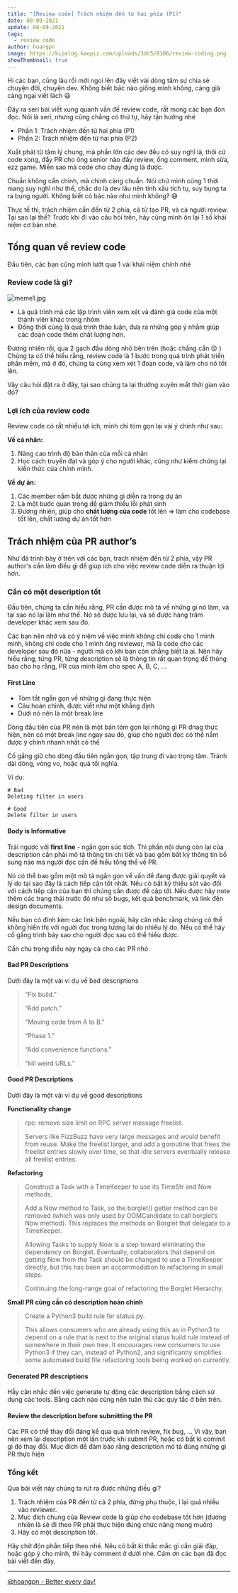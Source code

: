 ```yaml
---
title: "[Review code] Trách nhiệm đến từ hai phía (P1)"
date: 08-09-2021
update: 08-09-2021
tags:
  - review code
author: hoangpn
image: https://kipalog.kaopiz.com/uploads/3dc5/8106/review-coding.png
showThumbnail: true
---
```



Hi các bạn, cũng lâu rồi mới ngoi lên đây viết vài dòng tâm sự chia sẻ chuyện đời, chuyện dev. Không biết bác nào giống mình không, càng già càng ngại viết lách :smiley: 

Đây ra seri bài viết xung quanh vấn đề review code, rất mong các bạn đón đọc. Nói là seri, nhưng cũng chẳng có thứ tự, hãy tận hưởng nhé

- Phần 1: Trách nhiệm đến từ hai phía (P1)
- Phần 2: Trách nhiệm đến từ hai phía (P2)

Xuất phát từ tâm lý chung, mà phần lớn các dev đều có suy nghĩ là, thôi cứ code xong, đẩy PR cho ông senior nào đấy review, ổng comment, mình sửa, ezz game. Miễn sao mà code cho chạy đúng là được.

Chuẩn không cần chỉnh, mà chỉnh càng chuẩn. Nói chứ mình cũng 1 thời mang suy nghĩ như thế, chắc do là dev lâu nên tính xấu tích tụ, suy bụng ta ra bụng người. Không biết có bác nào như mình không? :sweat_smile: 

Thực tế thì, trách nhiệm cần đến từ 2 phía, cả từ tạo PR, và cả người review. Tại sao lại thế? Trước khi đi vào câu hỏi trên, hãy cũng mình ôn lại 1 số khái niệm cơ bản nhé.

## Tổng quan về review code

Đầu tiên, các bạn cũng mình lướt qua 1 vài khái niệm chính nhé

### Review code là gì?
![meme1.jpg](https://images.viblo.asia/ef0f10f6-b1d2-4cc1-950f-18f0f9719356.jpg)

- Là quá trình mà các lập trình viên xem xét và đánh giá code của một thành viên khác trong nhóm
- Đồng thời cũng là quá trình thảo luận, đưa ra những góp ý nhằm giúp các đoạn code thêm chất lượng hơn.

Đương nhiên rồi, qua 2 gạch đầu dòng nhỏ bên trên (hoặc chẳng cần :cry: ) Chúng ta có thể hiểu rằng, review code là 1 bước trong quá trình phát triển phần mềm, mà ở đó, chúng ta cùng xem xét 1 đoạn code, và làm cho nó tốt lên.

Vậy câu hỏi đặt ra ở đây, tại sao chúng ta lại thường xuyên mất thời gian vào đó?

### Lợi ích của review code
Review code có rất nhiều lợi ích, mình chỉ tóm gọn lại vài ý chính như sau:

**Về cá nhân:**
1. Nâng cao trình độ bản thân của mỗi cá nhân
2. Học cách truyền đạt và góp ý cho người khác, cũng như kiểm chứng lại kiến thức của chính mình.

**Về dự án:**
1. Các member nắm bắt được những gì diễn ra trong dự án
2. Là một bước quan trọng để giảm thiểu lỗi phát sinh
3. Đương nhiên, giúp cho **chất lượng của code** tốt lên => làm cho codebase tốt lên, chất lương dự án tốt hơn

## Trách nhiệm của PR author’s
Như đã trình bày ở trên với các bạn, trách nhiệm đến từ 2 phía, vậy PR author's cần làm điều gì để giúp ích cho việc review code diễn ra thuận lợi hơn.
 
### Cần có một description tốt
Đầu tiên, chúng ta cần hiểu rằng, PR cần được mô tả về những gì nó làm, và tại sao nó lại làm như thế. Nó sẽ được lưu lại, và sẽ được hàng trăm developer khác xem sau đó.

Các bạn nên nhớ và có ý niệm về việc mình không chỉ code cho 1 mình mình, không chỉ code cho 1 mình ông reviewer, mà là code cho các developer sau đó nữa - người mà có khi bạn còn chẳng biết là ai. Nên hãy hiểu rằng, từng PR, từng description sẽ là thông tin rất quan trọng để thông báo cho họ rằng, PR của mình làm cho spec A, B, C, ...

#### First Line
- Tóm tắt ngắn gọn về những gì đang thực hiện
- Câu hoàn chỉnh, được viết như một khẳng định
- Dưới nó nên là một break line

Dòng đầu tiên của PR nên là một bản tóm gọn lại những gì PR đnag thực hiện, nên có một break line ngay sau đó, giúp cho người đọc có thể nắm được ý chính nhanh nhất có thể

Cố gắng giữ cho dòng đầu tiên ngắn gọn, tập trung đi vào trọng tâm. Tránh dài dòng, vòng vo, hoặc quá tối nghĩa.

Ví du:
```
# Bad
Deleting filter in users

# Good
Delete filter in users
```

#### Body is Informative
Trái ngược với **first line** - ngắn gọn súc tích. Thì phần nội dung còn lại của description cần phải mô tả thông tin chi tiết và bao gồm bất ký thông tin bổ sung nào mà người đọc cần để hiểu tổng thể về PR.

Nó có thể bao gồm một mô tả ngắn gọn về vấn đề đang được giải quyết và lý do tại sao đây là cách tiếp cận tốt nhất. Nếu có bất ký thiếu sót vào đối với cách tiếp cận của bạn thì chúng cần được đề cập tới. Nếu được hãy note thêm các trạng thái trước đó như số bugs, kết quả benchmark, và link đến design documents.

Nếu bạn có đính kèm các link bên ngoài, hãy cân nhắc rằng chúng có thể không hiển thị với người đọc trong tương lai do nhiều lý do. Nếu có thể hãy cố gắng trình bày sao cho người đọc sau có thể hiểu được.

Cần chú trọng điều này ngay cả cho các PR nhỏ

#### Bad PR Descriptions
Dưới đây là một vài ví dụ về bad descriptions

> “Fix build.”
> 
> “Add patch.”
> 
> “Moving code from A to B."
> 
> “Phase 1.”
> 
> “Add convenience functions.”
> 
> “kill weird URLs.”
#### Good PR Descriptions
Dưới đây là một vài ví dụ về good descriptions

**Functionality change**
> rpc: remove size limit on RPC server message freelist.
> 
> Servers like FizzBuzz have very large messages and would benefit from reuse. Make the freelist larger, and add a goroutine that frees the freelist entries slowly over time, so that idle servers eventually release all freelist entries.

**Refactoring**

> Construct a Task with a TimeKeeper to use its TimeStr and Now methods.
> 
> Add a Now method to Task, so the borglet() getter method can be removed (which was only used by OOMCandidate to call borglet’s Now method). This replaces the methods on Borglet that delegate to a TimeKeeper.
> 
> Allowing Tasks to supply Now is a step toward eliminating the dependency on Borglet. Eventually, collaborators that depend on getting Now from the Task should be changed to use a TimeKeeper directly, but this has been an accommodation to refactoring in small steps.
> 
> Continuing the long-range goal of refactoring the Borglet Hierarchy.

**Small PR cũng cần có description hoàn chỉnh**

> Create a Python3 build rule for status.py.
> 
> This allows consumers who are already using this as in Python3 to depend on a rule that is next to the original status build rule instead of somewhere in their own tree. It encourages new consumers to use Python3 if they can, instead of Python2, and significantly simplifies some automated build file refactoring tools being worked on currently.


#### Generated PR descriptions
Hẫy cân nhắc đến việc generate tự động các description bằng cách sử dụng các tools. Bằng cách nào cũng nên tuân thủ các quy tắc ở bên trên.

#### Review the description before submitting the PR
Các PR có thể thay đổi đáng kể qua quá trình review, fix bug, ... Vì vậy, bạn nên xem lại description một lần trước khi submit PR, hoặc có bất kì commit gì đó thay đổi. Mục đích để đảm bảo rằng description mô tả đúng những gì PR thực hiện

### Tổng kết
Qua bài viết này chúng ta rút ra được những điều gì?
1. Trách nhiệm của PR đến từ cả 2 phía, đừng phụ thuộc, ỉ lại quá nhiều vào reviewer.
2. Mục đích chung của Review code là giúp cho codebase tốt hơn (đương nhiên là sẽ đi theo PR phải thực hiện đúng chức năng mong muốn)
3. Hãy có một description tốt.

Hãy chờ đón phần tiếp theo nhé. Nêu có bất kì thắc mắc gì cần giải đáp, hoặc góp ý cho mình, thì hãy comment ở dưới nhé. Cảm ơn các bạn đã đọc bài viết đến đây.
___
[@hoangpn - Better every day!](https://hoangpn.com)